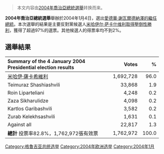 > 本文内容由[2004年喬治亞總統選舉](https://zh.wikipedia.org/wiki/2004年喬治亞總統選舉)转换而来。


**2004年喬治亞總統選舉**舉辦於2004年1月4日，選出[愛德華·謝瓦爾德納澤的繼任總統](https://zh.wikipedia.org/wiki/愛德華·謝瓦爾德納澤 "wikilink")。本次選舉的結果是主要反對黨候選人[米哈伊尔·萨卡什维利取得壓倒性勝利](https://zh.wikipedia.org/wiki/米哈伊尔·萨卡什维利 "wikilink")，獲得了超過97%的選票。其他候選人的得票率均不到2%。

## 選舉結果

| Summary of the 4 January 2004 Presidential election results     |     Votes |     % |
| :-------------------------------------------------------------- | --------: | ----: |
| [米哈伊·薩卡希維利](https://zh.wikipedia.org/wiki/米哈伊·薩卡希維利 "wikilink") | 1,692,728 |  96.0 |
| Teimuraz Shashiashvili                                          |    33,868 |   1.9 |
| Roin Liparteliani                                               |     4,248 |   0.2 |
| Zaza Sikharulidze                                               |     4,098 |   0.2 |
| Kartlos Garibashvili                                            |     3,582 |   0.2 |
| Zurab Kelekhsashvili                                            |     1,631 |   0.1 |
| Against all                                                     |    22,817 |   1.3 |
| **總計** 投票率82.8%，1,762,972張有效票                                   | 1,762,972 | 100.0 |

[Category:格鲁吉亚总统选举](https://zh.wikipedia.org/wiki/Category:格鲁吉亚总统选举 "wikilink") [Category:2004年欧洲选举](https://zh.wikipedia.org/wiki/Category:2004年欧洲选举 "wikilink") [Category:2004年1月](https://zh.wikipedia.org/wiki/Category:2004年1月 "wikilink")